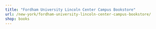 ```yaml
---
title: "Fordham University Lincoln Center Campus Bookstore"
url: /new-york/fordham-university-lincoln-center-campus-bookstore/
shop: books
---
```

